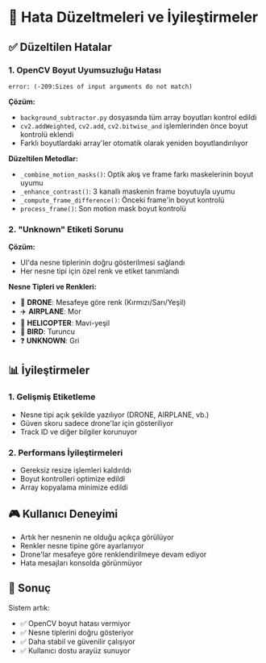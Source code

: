 # 🔧 Hata Düzeltmeleri ve İyileştirmeler

## ✅ Düzeltilen Hatalar

### 1. **OpenCV Boyut Uyumsuzluğu Hatası**
```
error: (-209:Sizes of input arguments do not match)
```

**Çözüm:**
- `background_subtractor.py` dosyasında tüm array boyutları kontrol edildi
- `cv2.addWeighted`, `cv2.add`, `cv2.bitwise_and` işlemlerinden önce boyut kontrolü eklendi
- Farklı boyutlardaki array'ler otomatik olarak yeniden boyutlandırılıyor

**Düzeltilen Metodlar:**
- `_combine_motion_masks()`: Optik akış ve frame farkı maskelerinin boyut uyumu
- `_enhance_contrast()`: 3 kanallı maskenin frame boyutuyla uyumu
- `_compute_frame_difference()`: Önceki frame'in boyut kontrolü
- `process_frame()`: Son motion mask boyut kontrolü

### 2. **"Unknown" Etiketi Sorunu**

**Çözüm:**
- UI'da nesne tiplerinin doğru gösterilmesi sağlandı
- Her nesne tipi için özel renk ve etiket tanımlandı

**Nesne Tipleri ve Renkleri:**
- 🎯 **DRONE**: Mesafeye göre renk (Kırmızı/Sarı/Yeşil)
- ✈️ **AIRPLANE**: Mor
- 🚁 **HELICOPTER**: Mavi-yeşil
- 🦅 **BIRD**: Turuncu
- ❓ **UNKNOWN**: Gri

## 📊 İyileştirmeler

### 1. **Gelişmiş Etiketleme**
- Nesne tipi açık şekilde yazılıyor (DRONE, AIRPLANE, vb.)
- Güven skoru sadece drone'lar için gösteriliyor
- Track ID ve diğer bilgiler korunuyor

### 2. **Performans İyileştirmeleri**
- Gereksiz resize işlemleri kaldırıldı
- Boyut kontrolleri optimize edildi
- Array kopyalama minimize edildi

## 🎮 Kullanıcı Deneyimi

- Artık her nesnenin ne olduğu açıkça görülüyor
- Renkler nesne tipine göre ayarlanıyor
- Drone'lar mesafeye göre renklendirilmeye devam ediyor
- Hata mesajları konsolda görünmüyor

## 🚀 Sonuç

Sistem artık:
- ✅ OpenCV boyut hatası vermiyor
- ✅ Nesne tiplerini doğru gösteriyor
- ✅ Daha stabil ve güvenilir çalışıyor
- ✅ Kullanıcı dostu arayüz sunuyor